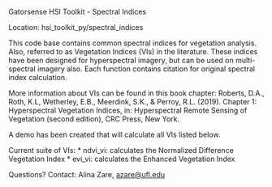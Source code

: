 Gatorsense HSI Toolkit - Spectral Indices

Location: hsi_toolkit_py/spectral_indices

This code base contains common spectral indices for vegetation analysis. Also, referred to as Vegetation Indices (VIs) in the literature. These indices have been designed for hyperspectral imagery, but can be used on multi-spectral imagery also. Each function contains citation for original spectral index calculation. 

More information about VIs can be found in this book chapter: 
Roberts, D.A., Roth, K.L, Wetherley, E.B., Meerdink, S.K., & Perroy, R.L. (2019). Chapter 1: Hyperspectral Vegetation Indices, in: Hyperspectral Remote Sensing of Vegetation (second edition), CRC Press, New York.

A demo has been created that will calculate all VIs listed below. 

Current suite of VIs:
	* ndvi_vi: calculates the Normalized Difference Vegetation Index
	* evi_vi: calculates the Enhanced Vegetation Index
	
	
Questions? Contact: Alina Zare, azare@ufl.edu